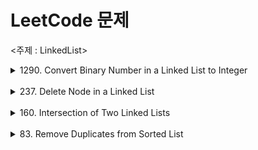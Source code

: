 # LeetCode 문제

<주제 : LinkedList>

<details>
    <summary>1290. Convert Binary Number in a Linked List to Integer</summary>
문제 : 주어진 노드 순서에 맞는 비트값을 구하여 반환하라.

```java
/**
 * Definition for singly-linked list.
 * public class ListNode {
 *     int val;
 *     ListNode next;
 *     ListNode() {}
 *     ListNode(int val) { this.val = val; }
 *     ListNode(int val, ListNode next) { this.val = val; this.next = next; }
 * }
 */
class Solution {
    public int getDecimalValue(ListNode head) {
      
        int result = 0;
        ListNode node = head;
        
        while(node != null){
            result = 2*result + node.val;
            node = node.next;
        }
        return result;
        
    }
    
}
```

설명)

1. 리스트 노드를 새로운 변수에 할당
2. 다음 노드가 null 일때까지 반복을 돌린다.
3. `result = 2* result + node.val`
    
    ex) 1011 
    
    - result = 2*0+1  = 1
    - result = 2*1+0  = 2
    - result = 2*2+1 = 5
    - result = 2*5+1 = 11

</details>

<br>

<details>
    <summary>237. Delete Node in a Linked List</summary>
문제 : 인자로 넘어오는 노드를 삭제하는 함수를 작성하라.

```java
/**
 * Definition for singly-linked list.
 * public class ListNode {
 *     int val;
 *     ListNode next;
 *     ListNode(int x) { val = x; }
 * }
 */
class Solution {
    public void deleteNode(ListNode node) {
        node.val = node.next.val;
        node.next = node.next.next;
        
    }
}
```

설명)

![스크린샷 2022-02-09 오후 7.36.07.png](https://s3-us-west-2.amazonaws.com/secure.notion-static.com/6f1db566-9883-49de-b6c0-895047706fe0/스크린샷_2022-02-09_오후_7.36.07.png)

1. 주어진 노드의 value 를 다음 노드의 값(1)으로 할당한다.
2. 주어진 노드의 next를 다음 노드의 next 노드(9)로 변경한다.

</details>

<br>

<details>
    <summary>160. Intersection of Two Linked Lists</summary>
문제: 주어진 두 노드에서 처음으로 서로 결합되는 노드를 반환하라.

```java
/**
 * Definition for singly-linked list.
 * public class ListNode {
 *     int val;
 *     ListNode next;
 *     ListNode(int x) {
 *         val = x;
 *         next = null;
 *     }
 * }
 */
public class Solution {
    public ListNode getIntersectionNode(ListNode headA, ListNode headB) {
        
        if(headA ==null || headB == null)
            return null;
        
        ListNode tempA = headA;
        ListNode tempB = headB;
        ListNode result = null;
        
        ArrayList <ListNode>list = new ArrayList<>();
        
        while(tempA !=null){
            list.add(tempA);
            tempA = tempA.next;
        }
        
        while(tempB != null){
            if(list.contains(tempB)){
                result = tempB;
                break;
            }
            tempB = tempB.next;
        }
        return result;
        
    }
}
```

설명)

![스크린샷 2022-02-09 오후 7.54.56.png](https://s3-us-west-2.amazonaws.com/secure.notion-static.com/889cc184-2093-4654-9c15-b363ccc41d35/스크린샷_2022-02-09_오후_7.54.56.png)

1. A 노드에서 연결되는 모든 노드들의 객체 값을  ArrayList에 넣는다.
2. ArrayList에서 B의 노드값을 순환하며 처음으로 동일되는 객체값을 result에 할당하여 반환한다.
</details>

<br>

<details>
    <summary>83. Remove Duplicates from Sorted List</summary>
문제 : 주어진 노드중 중복된 값이 있는 노드가 없도록 구성하라

```java
/**
 * Definition for singly-linked list.
 * public class ListNode {
 *     int val;
 *     ListNode next;
 *     ListNode() {}
 *     ListNode(int val) { this.val = val; }
 *     ListNode(int val, ListNode next) { this.val = val; this.next = next; }
 * }
 */
class Solution {
    public ListNode deleteDuplicates(ListNode head) {
        if(head == null){
            return null;
        }
        
        ListNode temp1 = head;
        
        while(temp1 !=null){
            
            if(temp1.next!=null && temp1.val == temp1.next.val){
                ListNode temp2 = temp1;
                while(temp2.next !=null && temp2.val == temp2.next.val){
                    temp2=temp2.next;
                }
                temp1.next = temp2.next;
            } 
            temp1 = temp1.next;
        }
        
        return head;
        
    }
}
```

설명)

![스크린샷 2022-02-10 오전 1.21.31.png](https://s3-us-west-2.amazonaws.com/secure.notion-static.com/3687a39e-40de-4a52-9dcd-15db63deecd5/스크린샷_2022-02-10_오전_1.21.31.png)

1. 주어진 노드 값과 다음 노드의 값이 동일하다면 새로운 temp2를 생성하여 앞 뒤의 값이 동일하지 않은 노드를 찾는다.
2. 현재의 노드의 next에 이전에 찾은 앞 뒤의 값이 동일하지않은 노드를 할당한다. 
</details>


